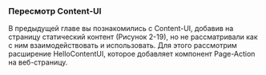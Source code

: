 ### Пересмотр Content-UI

В предыдущей главе вы познакомились с Content-UI, добавив на страницу статический контент \(Рисунок 2-19\), но не рассматривали как с ним взаимодействовать и использовать. Для этого рассмотрим расширение HelloContentUI, которое добавляет компонент Page-Action на веб-страницу.



